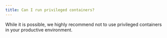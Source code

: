 ```yaml
---
title: Can I run privileged containers?
---
```


While it is possible, we highly recommend not to use privileged containers in your productive environment.